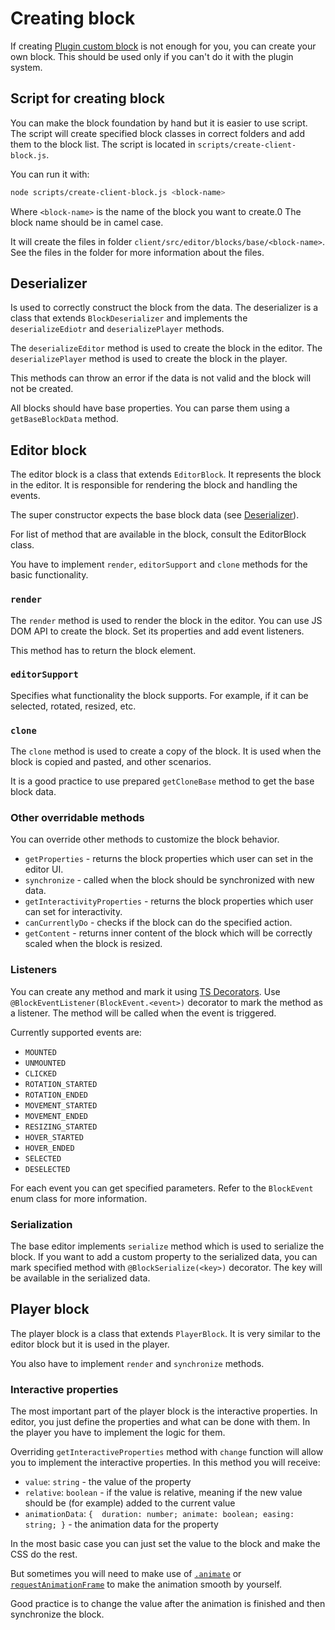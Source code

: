 # Creating block

If creating [Plugin custom block](../plugins/editor/custom-blocks.md) is not enough for you, you can create your own block.
This should be used only if you can't do it with the plugin system.

## Script for creating block

You can make the block foundation by hand but it is easier to use script.
The script will create specified block classes in correct folders and add them to the block list.
The script is located in `scripts/create-client-block.js`.

You can run it with:
```bash
node scripts/create-client-block.js <block-name>
```

Where `<block-name>` is the name of the block you want to create.0
The block name should be in camel case.

It will create the files in folder `client/src/editor/blocks/base/<block-name>`.
See the files in the folder for more information about the files.

## Deserializer

Is used to correctly construct the block from the data.
The deserializer is a class that extends `BlockDeserializer` and implements the `deserializeEdiotr` and `deserializePlayer` methods.

The `deserializeEditor` method is used to create the block in the editor.
The `deserializePlayer` method is used to create the block in the player.

This methods can throw an error if the data is not valid and the block will not be created.

All blocks should have base properties. You can parse them using a `getBaseBlockData` method.


## Editor block

The editor block is a class that extends `EditorBlock`.
It represents the block in the editor.
It is responsible for rendering the block and handling the events.

The super constructor expects the base block data (see [Deserializer](#deserializer)).

For list of method that are available in the block, consult the EditorBlock class.

You have to implement `render`, `editorSupport` and `clone` methods for the basic functionality.

### `render`

The `render` method is used to render the block in the editor.
You can use JS DOM API to create the block.
Set its properties and add event listeners.

This method has to return the block element.

### `editorSupport`

Specifies what functionality the block supports.
For example, if it can be selected, rotated, resized, etc.

### `clone`

The `clone` method is used to create a copy of the block.
It is used when the block is copied and pasted, and other scenarios.

It is a good practice to use prepared `getCloneBase` method to get the base block data.

### Other overridable methods

You can override other methods to customize the block behavior.

- `getProperties` - returns the block properties which user can set in the editor UI.
- `synchronize` - called when the block should be synchronized with new data.
- `getInteractivityProperties` - returns the block properties which user can set for interactivity.
- `canCurrentlyDo` - checks if the block can do the specified action.
- `getContent` - returns inner content of the block which will be correctly scaled when the block is resized.

### Listeners

You can create any method and mark it using [TS Decorators](https://www.typescriptlang.org/docs/handbook/decorators.html).
Use `@BlockEventListener(BlockEvent.<event>)` decorator to mark the method as a listener.
The method will be called when the event is triggered.

Currently supported events are:
- `MOUNTED`
- `UNMOUNTED`
- `CLICKED`
- `ROTATION_STARTED`
- `ROTATION_ENDED`
- `MOVEMENT_STARTED`
- `MOVEMENT_ENDED`
- `RESIZING_STARTED`
- `HOVER_STARTED`
- `HOVER_ENDED`
- `SELECTED`
- `DESELECTED`

For each event you can get specified parameters.
Refer to the `BlockEvent` enum class for more information.

### Serialization

The base editor implements `serialize` method which is used to serialize the block.
If you want to add a custom property to the serialized data, you can mark specified method with `@BlockSerialize(<key>)` decorator.
The key will be available in the serialized data.

## Player block

The player block is a class that extends `PlayerBlock`.
It is very similar to the editor block but it is used in the player.

You also have to implement `render` and `synchronize` methods.

### Interactive properties

The most important part of the player block is the interactive properties.
In editor, you just define the properties and what can be done with them.
In the player you have to implement the logic for them.

Overriding `getInteractiveProperties` method with `change` function will allow you to implement the interactive properties.
In this method you will receive:

- `value`: `string` - the value of the property
- `relative`: `boolean` - if the value is relative, meaning if the new value should be (for example) added to the current value
- `animationData`: `{ 
  duration: number;
  animate: boolean;
  easing: string;
}` - the animation data for the property

In the most basic case you can just set the value to the block and make the CSS do the rest.

But sometimes you will need to make use of 
[`.animate`](https://developer.mozilla.org/en-US/docs/Web/API/Element/animate) or
[`requestAnimationFrame`](https://developer.mozilla.org/en-US/docs/Web/API/window/requestAnimationFrame) 
to make the animation smooth by yourself.

Good practice is to change the value after the animation is finished and then synchronize the block.
